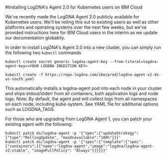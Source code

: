 #Installing LogDNA's Agent 2.0 for Kubernetes users on IBM Cloud

We've recently made the LogDNA Agent 2.0 publicly available for Kubernetes users. We'll be rolling this out to existing users as well as other platforms and operating systems over the next few weeks, but we've provided instructions here for IBM Cloud users in the interim as we update our documentation globablly.

In order to install LogDNA's Agent 2.0 into a new cluster, you can simply run the following two `kubectl` commands

```
kubectl create secret generic logdna-agent-key --from-literal=logdna-agent-key=<YOUR LOGDNA INGESTION KEY>

kubectl create -f https://repo.logdna.com/ibm/prod/logdna-agent-v2-ds-us-south.yaml
```

This automatically installs a logdna-agent pod into each node in your cluster and ships stdout/stderr from all containers, both application logs and node logs. Note: By default, the agent pod will collect logs from all namespaces on each node, including kube-system. See YAML file for additional options such as LOGDNA_TAGS.

For those who are upgrading from LogDNA Agent 1, you can patch your existing agent with the following:

```
kubectl patch ds/logdna-agent -p '{"spec":{"updateStrategy":{"type":"RollingUpdate", "maxUnavailable":"100%"}}}'
kubectl patch ds/logdna-agent -p '{"spec":{"template":{"spec":{"containers":[{"name":"logdna-agent","image":"logdna/logdna-agent-v2:stable", "imagePullPolicy": "Always"}]}}}}'
```
